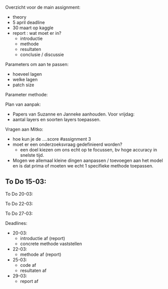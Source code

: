 Overzicht voor de main assignment:
- theory
- 5 april deadline
- 30 maart op kaggle
- report : wat moet er in?
  - introductie
  - methode
  - resultaten
  - conclusie / discussie
  
Parameters om aan te passen:
- hoeveel lagen
- welke lagen
- patch size
 
Parameter methode:

 
Plan van aanpak:

- Papers van Suzanne en Janneke aanhouden. 
Voor vrijdag: 
- aantal layers en soorten layers toepassen. 
  
Vragen aan Mitko:
- hoe kun je de ....score #assignment 3
- moet er een onderzoeksvraag gedefinieerd worden?
  - een doel kiezen om ons echt op te focussen, bv hoge accuracy in snelste tijd.
- Mogen we allemaal kleine dingen aanpassen / toevoegen aan het model en is dat prima of moeten we echt 1 specifieke methode toepassen.

To Do 15-03:
- 
To Do 20-03:

To Do 22-03:

To Do 27-03:

Deadlines:
- 20-03:
  - introductie af (report)
  - concrete methode vaststellen
- 22-03:
  - methode af (report)
- 25-03:
  - code af
  - resultaten af
- 29-03:
  - report af
